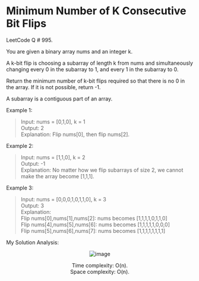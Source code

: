 # Minimum Number of K Consecutive Bit Flips

LeetCode Q # 995.

You are given a binary array nums and an integer k.

A k-bit flip is choosing a subarray of length k from nums and simultaneously changing every 0 in the subarray to 1, and every 1 in the subarray to 0.

Return the minimum number of k-bit flips required so that there is no 0 in the array. If it is not possible, return -1.

A subarray is a contiguous part of an array.

Example 1:

>Input: nums = [0,1,0], k = 1</br>
>Output: 2</br>
>Explanation: Flip nums[0], then flip nums[2].

Example 2:

>Input: nums = [1,1,0], k = 2</br>
>Output: -1</br>
>Explanation: No matter how we flip subarrays of size 2, we cannot make the array become [1,1,1].

Example 3:

>Input: nums = [0,0,0,1,0,1,1,0], k = 3</br>
>Output: 3</br>
>Explanation: </br>
>Flip nums[0],nums[1],nums[2]: nums becomes [1,1,1,1,0,1,1,0]</br>
>Flip nums[4],nums[5],nums[6]: nums becomes [1,1,1,1,1,0,0,0]</br>
>Flip nums[5],nums[6],nums[7]: nums becomes [1,1,1,1,1,1,1,1]

My Solution Analysis:

<div align = "center">

  ![image](https://github.com/xo-azeem/Minimum-Number-of-K-Consecutive-Bit-Flips-LeetCode/assets/171427226/1f4852d9-4e99-4886-908b-9781c7ce5d15)

  Time complexity: O(n).</br>Space complexity: O(n).
</div>
